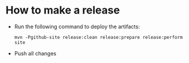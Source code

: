 # How to make a release

* Run the following command to deploy the artifacts:

  ```
  mvn -Pgithub-site release:clean release:prepare release:perform site
  ```

* Push all changes
